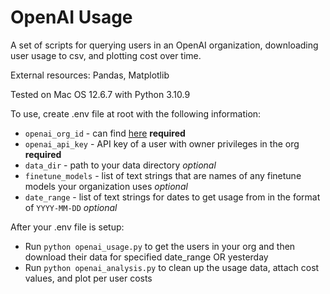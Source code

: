 # OpenAI Usage

A set of scripts for querying users in an OpenAI organization, downloading user usage to csv, and plotting cost over time.

External resources: Pandas, Matplotlib

Tested on Mac OS 12.6.7 with Python 3.10.9

To use, create .env file at root with the following information:
- `openai_org_id` - can find [here](https://platform.openai.com/account/org-settings) **required**
- `openai_api_key` - API key of a user with owner privileges in the org **required**
- `data_dir` - path to your data directory *optional*
- `finetune_models` - list of text strings that are names of any finetune models your organization uses *optional*
- `date_range` - list of text strings for dates to get usage from in the format of `YYYY-MM-DD` *optional*

After your .env file is setup:
- Run `python openai_usage.py` to get the users in your org and then download their data for specified date_range OR yesterday
- Run `python openai_analysis.py` to clean up the usage data, attach cost values, and plot per user costs
